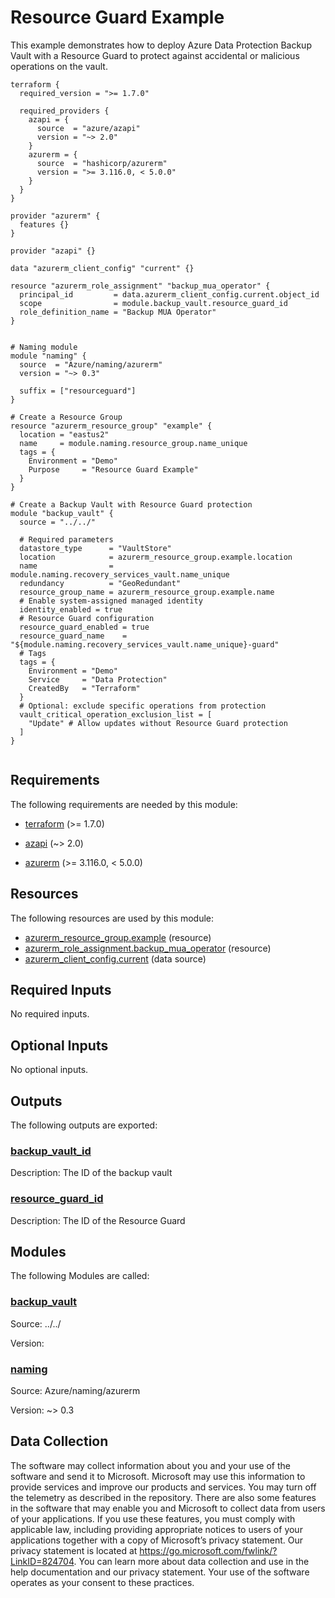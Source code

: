 <!-- BEGIN_TF_DOCS -->
# Resource Guard Example

This example demonstrates how to deploy Azure Data Protection Backup Vault with a Resource Guard to protect against accidental or malicious operations on the vault.

```hcl
terraform {
  required_version = ">= 1.7.0"

  required_providers {
    azapi = {
      source  = "azure/azapi"
      version = "~> 2.0"
    }
    azurerm = {
      source  = "hashicorp/azurerm"
      version = ">= 3.116.0, < 5.0.0"
    }
  }
}

provider "azurerm" {
  features {}
}

provider "azapi" {}

data "azurerm_client_config" "current" {}

resource "azurerm_role_assignment" "backup_mua_operator" {
  principal_id         = data.azurerm_client_config.current.object_id
  scope                = module.backup_vault.resource_guard_id
  role_definition_name = "Backup MUA Operator"
}


# Naming module
module "naming" {
  source  = "Azure/naming/azurerm"
  version = "~> 0.3"

  suffix = ["resourceguard"]
}

# Create a Resource Group
resource "azurerm_resource_group" "example" {
  location = "eastus2"
  name     = module.naming.resource_group.name_unique
  tags = {
    Environment = "Demo"
    Purpose     = "Resource Guard Example"
  }
}

# Create a Backup Vault with Resource Guard protection
module "backup_vault" {
  source = "../../"

  # Required parameters
  datastore_type      = "VaultStore"
  location            = azurerm_resource_group.example.location
  name                = module.naming.recovery_services_vault.name_unique
  redundancy          = "GeoRedundant"
  resource_group_name = azurerm_resource_group.example.name
  # Enable system-assigned managed identity
  identity_enabled = true
  # Resource Guard configuration
  resource_guard_enabled = true
  resource_guard_name    = "${module.naming.recovery_services_vault.name_unique}-guard"
  # Tags
  tags = {
    Environment = "Demo"
    Service     = "Data Protection"
    CreatedBy   = "Terraform"
  }
  # Optional: exclude specific operations from protection
  vault_critical_operation_exclusion_list = [
    "Update" # Allow updates without Resource Guard protection
  ]
}


```

<!-- markdownlint-disable MD033 -->
## Requirements

The following requirements are needed by this module:

- <a name="requirement_terraform"></a> [terraform](#requirement\_terraform) (>= 1.7.0)

- <a name="requirement_azapi"></a> [azapi](#requirement\_azapi) (~> 2.0)

- <a name="requirement_azurerm"></a> [azurerm](#requirement\_azurerm) (>= 3.116.0, < 5.0.0)

## Resources

The following resources are used by this module:

- [azurerm_resource_group.example](https://registry.terraform.io/providers/hashicorp/azurerm/latest/docs/resources/resource_group) (resource)
- [azurerm_role_assignment.backup_mua_operator](https://registry.terraform.io/providers/hashicorp/azurerm/latest/docs/resources/role_assignment) (resource)
- [azurerm_client_config.current](https://registry.terraform.io/providers/hashicorp/azurerm/latest/docs/data-sources/client_config) (data source)

<!-- markdownlint-disable MD013 -->
## Required Inputs

No required inputs.

## Optional Inputs

No optional inputs.

## Outputs

The following outputs are exported:

### <a name="output_backup_vault_id"></a> [backup\_vault\_id](#output\_backup\_vault\_id)

Description: The ID of the backup vault

### <a name="output_resource_guard_id"></a> [resource\_guard\_id](#output\_resource\_guard\_id)

Description: The ID of the Resource Guard

## Modules

The following Modules are called:

### <a name="module_backup_vault"></a> [backup\_vault](#module\_backup\_vault)

Source: ../../

Version:

### <a name="module_naming"></a> [naming](#module\_naming)

Source: Azure/naming/azurerm

Version: ~> 0.3

<!-- markdownlint-disable-next-line MD041 -->
## Data Collection

The software may collect information about you and your use of the software and send it to Microsoft. Microsoft may use this information to provide services and improve our products and services. You may turn off the telemetry as described in the repository. There are also some features in the software that may enable you and Microsoft to collect data from users of your applications. If you use these features, you must comply with applicable law, including providing appropriate notices to users of your applications together with a copy of Microsoft’s privacy statement. Our privacy statement is located at <https://go.microsoft.com/fwlink/?LinkID=824704>. You can learn more about data collection and use in the help documentation and our privacy statement. Your use of the software operates as your consent to these practices.
<!-- END_TF_DOCS -->
